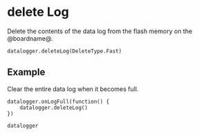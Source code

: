 # delete Log

Delete the contents of the data log from the flash memory on the @boardname@.

```sig
datalogger.deleteLog(DeleteType.Fast)
```

## Example

Clear the entire data log when it becomes full.

```blocks
datalogger.onLogFull(function() {
    datalogger.deleteLog()
})
```

```package
datalogger
```